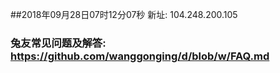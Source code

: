 ##2018年09月28日07时12分07秒 新址: 104.248.200.105
### 兔友常见问题及解答: https://github.com/wanggonging/d/blob/w/FAQ.md
